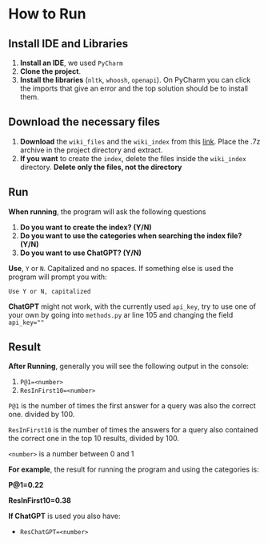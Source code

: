 # How to Run

## Install IDE and Libraries
1. **Install an IDE**, we used `PyCharm`
2. **Clone the project**.
3. **Install the libraries** (`nltk`, `whoosh`, `openapi`). On PyCharm you can click the imports that give an error and the top solution should be to install them.

## Download the necessary files
1. **Download** the `wiki_files` and the `wiki_index` from this  [link](https://drive.google.com/file/d/1bdJMXs7Prtkcewp6E-U4NZSlO6vnGSBX/view?usp=sharing). Place the .7z archive in the project directory and extract.
2. **If you want** to create the `index`, delete the files inside the `wiki_index` directory. **Delete only the files, not the directory**

## Run
**When running**, the program will ask the following questions 
1. **Do you want to create the index? (Y/N)**
2. **Do you want to use the categories when searching the index file? (Y/N)**
3. **Do you want to use ChatGPT? (Y/N)**

**Use**, `Y` or `N`. Capitalized and no spaces. If something else is used the program will prompt you with:

`Use Y or N, capitalized`

**ChatGPT** might not work, with the currently used `api_key`, try to use one of your own by going into `methods.py` ar line 105 and changing the field `api_key=""`

## Result
**After Running**, generally you will see the following output in the console:

1. `P@1=<number>`
2. `ResInFirst10=<number>`

`P@1` is the number of times the first answer for a query was also the correct one. divided by 100.

`ResInFirst10` is the number of times the answers for a query also contained the correct one in the top 10 results, divided by 100.

`<number>` is a number between 0 and 1

**For example**, the result for running the program and using the categories is:

**P@1=0.22**

**ResInFirst10=0.38**

**If ChatGPT** is used you also have:
- `ResChatGPT=<number>`